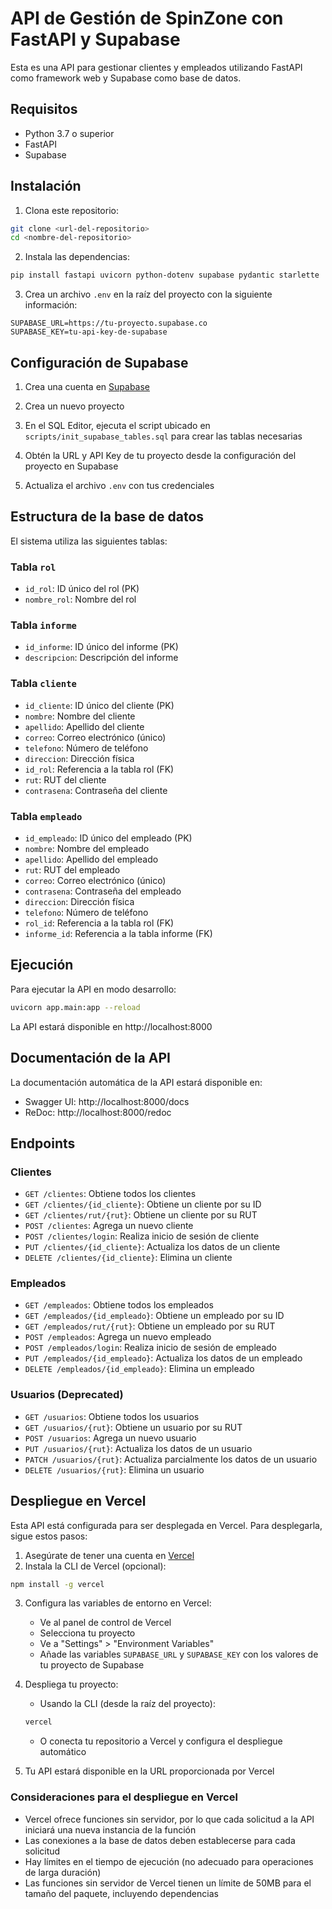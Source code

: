 # API de Gestión de SpinZone con FastAPI y Supabase

Esta es una API para gestionar clientes y empleados utilizando FastAPI como framework web y Supabase como base de datos.

## Requisitos

- Python 3.7 o superior
- FastAPI
- Supabase

## Instalación

1. Clona este repositorio:
```bash
git clone <url-del-repositorio>
cd <nombre-del-repositorio>
```

2. Instala las dependencias:
```bash
pip install fastapi uvicorn python-dotenv supabase pydantic starlette
```

3. Crea un archivo `.env` en la raíz del proyecto con la siguiente información:
```
SUPABASE_URL=https://tu-proyecto.supabase.co
SUPABASE_KEY=tu-api-key-de-supabase
```

## Configuración de Supabase

1. Crea una cuenta en [Supabase](https://supabase.com/)
2. Crea un nuevo proyecto
3. En el SQL Editor, ejecuta el script ubicado en `scripts/init_supabase_tables.sql` para crear las tablas necesarias

4. Obtén la URL y API Key de tu proyecto desde la configuración del proyecto en Supabase
5. Actualiza el archivo `.env` con tus credenciales

## Estructura de la base de datos

El sistema utiliza las siguientes tablas:

### Tabla `rol`
- `id_rol`: ID único del rol (PK)
- `nombre_rol`: Nombre del rol

### Tabla `informe`
- `id_informe`: ID único del informe (PK)
- `descripcion`: Descripción del informe

### Tabla `cliente`
- `id_cliente`: ID único del cliente (PK)
- `nombre`: Nombre del cliente
- `apellido`: Apellido del cliente
- `correo`: Correo electrónico (único)
- `telefono`: Número de teléfono
- `direccion`: Dirección física
- `id_rol`: Referencia a la tabla rol (FK)
- `rut`: RUT del cliente
- `contrasena`: Contraseña del cliente

### Tabla `empleado`
- `id_empleado`: ID único del empleado (PK)
- `nombre`: Nombre del empleado
- `apellido`: Apellido del empleado
- `rut`: RUT del empleado
- `correo`: Correo electrónico (único)
- `contrasena`: Contraseña del empleado
- `direccion`: Dirección física
- `telefono`: Número de teléfono
- `rol_id`: Referencia a la tabla rol (FK)
- `informe_id`: Referencia a la tabla informe (FK)

## Ejecución

Para ejecutar la API en modo desarrollo:

```bash
uvicorn app.main:app --reload
```

La API estará disponible en http://localhost:8000

## Documentación de la API

La documentación automática de la API estará disponible en:

- Swagger UI: http://localhost:8000/docs
- ReDoc: http://localhost:8000/redoc

## Endpoints

### Clientes
- `GET /clientes`: Obtiene todos los clientes
- `GET /clientes/{id_cliente}`: Obtiene un cliente por su ID
- `GET /clientes/rut/{rut}`: Obtiene un cliente por su RUT
- `POST /clientes`: Agrega un nuevo cliente
- `POST /clientes/login`: Realiza inicio de sesión de cliente
- `PUT /clientes/{id_cliente}`: Actualiza los datos de un cliente
- `DELETE /clientes/{id_cliente}`: Elimina un cliente

### Empleados
- `GET /empleados`: Obtiene todos los empleados
- `GET /empleados/{id_empleado}`: Obtiene un empleado por su ID
- `GET /empleados/rut/{rut}`: Obtiene un empleado por su RUT
- `POST /empleados`: Agrega un nuevo empleado
- `POST /empleados/login`: Realiza inicio de sesión de empleado
- `PUT /empleados/{id_empleado}`: Actualiza los datos de un empleado
- `DELETE /empleados/{id_empleado}`: Elimina un empleado

### Usuarios (Deprecated)
- `GET /usuarios`: Obtiene todos los usuarios
- `GET /usuarios/{rut}`: Obtiene un usuario por su RUT
- `POST /usuarios`: Agrega un nuevo usuario
- `PUT /usuarios/{rut}`: Actualiza los datos de un usuario
- `PATCH /usuarios/{rut}`: Actualiza parcialmente los datos de un usuario
- `DELETE /usuarios/{rut}`: Elimina un usuario

## Despliegue en Vercel

Esta API está configurada para ser desplegada en Vercel. Para desplegarla, sigue estos pasos:

1. Asegúrate de tener una cuenta en [Vercel](https://vercel.com/)
2. Instala la CLI de Vercel (opcional):
```bash
npm install -g vercel
```

3. Configura las variables de entorno en Vercel:
   - Ve al panel de control de Vercel
   - Selecciona tu proyecto
   - Ve a "Settings" > "Environment Variables"
   - Añade las variables `SUPABASE_URL` y `SUPABASE_KEY` con los valores de tu proyecto de Supabase

4. Despliega tu proyecto:
   - Usando la CLI (desde la raíz del proyecto):
   ```bash
   vercel
   ```
   - O conecta tu repositorio a Vercel y configura el despliegue automático

5. Tu API estará disponible en la URL proporcionada por Vercel

### Consideraciones para el despliegue en Vercel

- Vercel ofrece funciones sin servidor, por lo que cada solicitud a la API iniciará una nueva instancia de la función
- Las conexiones a la base de datos deben establecerse para cada solicitud
- Hay límites en el tiempo de ejecución (no adecuado para operaciones de larga duración)
- Las funciones sin servidor de Vercel tienen un límite de 50MB para el tamaño del paquete, incluyendo dependencias 
